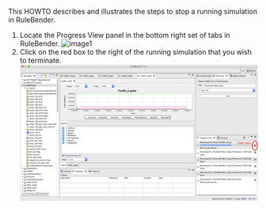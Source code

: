 This HOWTO describes and illustrates the steps to stop a running simulation in RuleBender.

1. Locate the Progress View panel in the bottom right set of tabs in RuleBender.
![image1](ProgressViewLocation.png|width=300)
2. Click on the red box to the right of the running simulation that you wish to terminate.
![image1](ProgressViewStopping.png)
